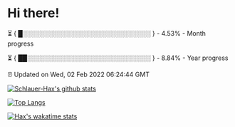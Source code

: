# Hi there!

⏳ { █░░░░░░░░░░░░░░░░░░░░░░░░░░░░░ } - 4.53% - Month progress

⏳ { ██░░░░░░░░░░░░░░░░░░░░░░░░░░░░ } - 8.84% - Year progress

⏰ Updated on Wed, 02 Feb 2022 06:24:44 GMT


[![Schlauer-Hax's github stats](https://github-readme-stats.vercel.app/api?username=Schlauer-Hax&show_icons=true&theme=dark&count_private=true)](https://github.com/Schlauer-Hax)


[![Top Langs](https://github-readme-stats.vercel.app/api/top-langs/?username=Schlauer-Hax&layout=compact&theme=dark)](https://github.com/Schlauer-Hax?tab=repositories)


[![Hax's wakatime stats](https://github-readme-stats.vercel.app/api/wakatime?username=Hax&theme=dark)](https://wakatime.com/@Hax)

